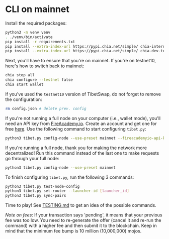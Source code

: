 # CLI on mainnet

Install the required packages:

```bash
python3 -m venv venv
. ./venv/bin/activate
pip install -r requirements.txt
pip install --extra-index-url https://pypi.chia.net/simple/ chia-internal-custody
pip install --extra-index-url https://pypi.chia.net/simple/ chia-dev-tools
```

Next, you'll have to ensure that you're on mainnet. If you're on testnet10, here's how to switch back to mainnet:

```bash
chia stop all
chia configure --testnet false
chia start wallet
```

If you've used the `testnet10` version of TibetSwap, do not forget to remove the configuration:


```bash
rm config.json # delete prev. config
```

If you're not running a full node on your computer (i.e., wallet mode), you'll need an API key from [FireAcademy.io](https://fireacademy.io). Create an account and get one for free [here](https://dashboard.fireacademy.io/). Use the following command to start configuring `tibet.py`:
```bash
python3 tibet.py config-node --use-preset mainnet --fireacademyio-api-key [you-api-key]
```

If you're running a full node, thank you for making the network more decentralized! Run this command instead of the last one to make requests go through your full node:

```bash
python3 tibet.py config-node --use-preset mainnet
```

To finish configuring `tibet.py`, run the following 3 commands:

```bash
python3 tibet.py test-node-config
python3 tibet.py set-router --launcher-id [launcher_id]
python3 tibet.py sync-pairs
```

Time to play! See [TESTING.md](TESTING.md) to get an idea of the possible commands.

*Note on fees*: If your transaction says 'pending', it means that your previous fee was too low. You need to re-generate the offer (cancel it and re-run the command) with a higher fee and then submit it to the blockchain. Keep in mind that the minimum fee bump is 10 million (10,000,000) mojos.

